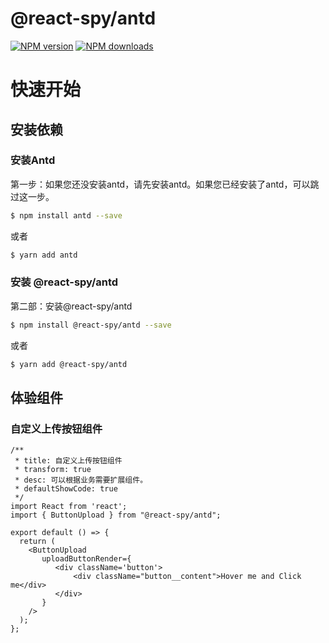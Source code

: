 # @react-spy/antd

[![NPM version](https://img.shields.io/npm/v/@react-spy/antd.svg?style=flat)](https://npmjs.org/package/@react-spy/antd)
[![NPM downloads](http://img.shields.io/npm/dm/@react-spy/antd.svg?style=flat)](https://npmjs.org/package/@react-spy/antd)

# 快速开始

## 安装依赖

### 安装Antd

第一步：如果您还没安装antd，请先安装antd。如果您已经安装了antd，可以跳过这一步。


```bash
$ npm install antd --save
```
或者
```bash
$ yarn add antd
```

### 安装 @react-spy/antd

第二部：安装@react-spy/antd


```bash
$ npm install @react-spy/antd --save
```
或者
```bash
$ yarn add @react-spy/antd
```

## 体验组件

### 自定义上传按钮组件

```tsx
/**
 * title: 自定义上传按钮组件
 * transform: true
 * desc: 可以根据业务需要扩展组件。
 * defaultShowCode: true
 */
import React from 'react';
import { ButtonUpload } from "@react-spy/antd";

export default () => {
  return (
    <ButtonUpload
       uploadButtonRender={
          <div className='button'>
              <div className="button__content">Hover me and Click me</div>
          </div>
       }
    />
  );
};
```
